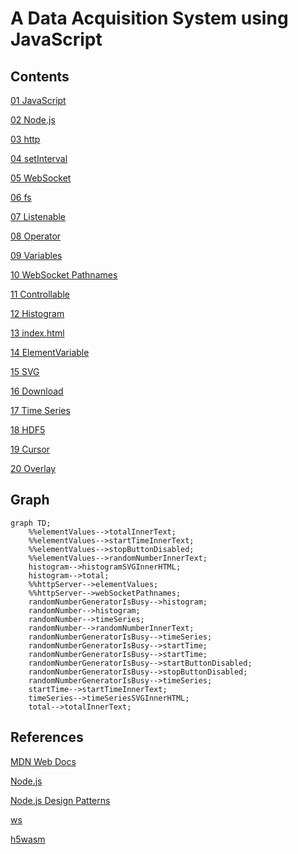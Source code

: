 # A Data Acquisition System using JavaScript

## Contents

[01 JavaScript](./01/README.md)

[02 Node.js](./02/README.md)

[03 http](./03/README.md)

[04 setInterval](./04/README.md)

[05 WebSocket](./05/README.md)

[06 fs](./06/README.md)

[07 Listenable](./07/README.md)

[08 Operator](./08/README.md)

[09 Variables](./09/README.md)

[10 WebSocket Pathnames](./10/README.md)

[11 Controllable](./11/README.md)

[12 Histogram](./12/README.md)

[13 index.html](./13/README.md)

[14 ElementVariable](./14/README.md)

[15 SVG](./15/README.md)

[16 Download](./16/README.md)

[17 Time Series](./17/README.md)

[18 HDF5](./18/README.md)

[19 Cursor](./19/README.md)

[20 Overlay](./20/README.md)

## Graph
```mermaid
graph TD;
    %%elementValues-->totalInnerText;
    %%elementValues-->startTimeInnerText;
    %%elementValues-->stopButtonDisabled;
    %%elementValues-->randomNumberInnerText;
    histogram-->histogramSVGInnerHTML;
    histogram-->total;
    %%httpServer-->elementValues;
    %%httpServer-->webSocketPathnames;
    randomNumberGeneratorIsBusy-->histogram;
    randomNumber-->histogram;
    randomNumber-->timeSeries;
    randomNumber-->randomNumberInnerText;
    randomNumberGeneratorIsBusy-->timeSeries;
    randomNumberGeneratorIsBusy-->startTime;
    randomNumberGeneratorIsBusy-->startTime;
    randomNumberGeneratorIsBusy-->startButtonDisabled;
    randomNumberGeneratorIsBusy-->stopButtonDisabled;
    randomNumberGeneratorIsBusy-->timeSeries;
    startTime-->startTimeInnerText;
    timeSeries-->timeSeriesSVGInnerHTML;
    total-->totalInnerText;
```
## References
[MDN Web Docs](https://developer.mozilla.org/en-US/docs/Web/JavaScript)

[Node.js](http://nodejs.org)

[Node.js Design Patterns](https://www.amazon.com/Node-js-Design-Patterns-server-side-applications-ebook/dp/B01D8HIIFU/ref=sr_1_5?crid=2G48L0ELEAJX1&dib=eyJ2IjoiMSJ9.cSwsHQHnnYC2a7zCD9nX_LgwbcpNMc_YAPmWJH32GauuQvav-NXCdE9zVftvm3VJtg9NLX2P68biCiOBsNDbzE9YYVWC749JZrmB3rrXZt-5-TQ6vUYH9RgoEHpnZbr-i0Sqdta5hNrAmzINgYq8JVNlIsBHiNPtNrrWhGiKYiG2nVcEmOqBxqkFNufAVbscJEyP6H0EFsgfC8ie65xlGru6UK0P3HgML5PaJxFhiaU.4_rsQddQqQsvY5qq3Ciy_fhK-2z9z51uHrIkp-SWwms&dib_tag=se&keywords=node+js+design+patterns&qid=1725497456&sprefix=node+js+design+patterns%2Caps%2C294&sr=8-5)

[ws](https://github.com/websockets/ws)

[h5wasm](https://github.com/usnistgov/h5wasm)